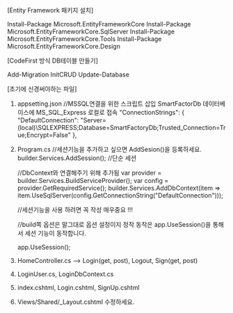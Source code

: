 [Entity Framework 패키지 설치]

Install-Package Microsoft.EntityFrameworkCore
Install-Package Microsoft.EntityFrameworkCore.SqlServer
Install-Package Microsoft.EntityFrameworkCore.Tools
Install-Package Microsoft.EntityFrameworkCore.Design

[CodeFirst 방식 DB테이블 만들기]

Add-Migration InitCRUD
Update-Database

[초기에 신경써야하는 파일]

1. appsetting.json 
   //MSSQL연결을 위한 스크립트 삽입 SmartFactorDb 데이터베이스에 MS_SQL_Express 로컬로 접속
   "ConnectionStrings": {
      "DefaultConnection": "Server=(local)\\SQLEXPRESS;Database=SmartFactoryDb;Trusted_Connection=True;Encrypt=False"
   },

2. Program.cs
   //세션기능을 추가하고 싶으면 AddSesion()을 등록하세요.
   builder.Services.AddSession(); //단순 세션

   //DbContext와 연결해주기 위해 추가됨
   var provider = builder.Services.BuildServiceProvider();
   var config = provider.GetRequiredService<IConfiguration>();
   builder.Services.AddDbContext<LoginDbContext>(item => item.UseSqlServer(config.GetConnectionString("DefaultConnection")));

    //세션기능을 사용 하려면 꼭 작성 매우중요 !!!
   
    //build쪽 옵션은 말그대로 옵션 설정이지 정작 동작은 app.UseSession()을 통해서 세션 기능이 동작합니다.
   
    app.UseSession();

4. HomeController.cs --> Login(get, post), Logout, Sign(get, post)
5. LoginUser.cs, LoginDbContext.cs
6. index.cshtml, Login.cshtml, SignUp.cshtml
7. Views/Shared/_Layout.cshtml 수정하세요.
